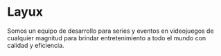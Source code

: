 # Layux

Somos un equipo de desarrollo para series y eventos en videojuegos de cualquier magnitud para brindar entretenimiento a todo el mundo con calidad y eficiencia.
